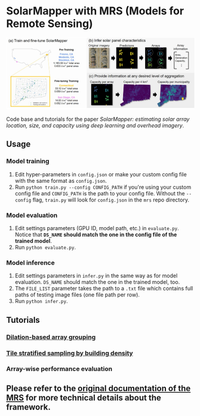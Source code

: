 # SolarMapper with MRS (Models for Remote Sensing)
![SolarMapper flow chart](./solarmapper_demo/flow-chart.jpg)

Code base and tutorials for the paper *SolarMapper: estimating solar array location, size, and capacity using deep learning and overhead imagery*.

## Usage

### Model training
1. Edit hyper-parameters in `config.json` or make your custom config file with the same format as `config.json`.
2. Run `python train.py --config CONFIG_PATH` if you're using your custom config file and `CONFIG_PATH` is the path to your config file. Without the `--config` flag, `train.py` will look for `config.json` in the `mrs` repo directory.

### Model evaluation
1. Edit settings parameters (GPU ID, model path, etc.) in `evaluate.py`. Notice that **`DS_NAME` should match the one in the config file of the trained model**.
2. Run `python evaluate.py`.

### Model inference
1. Edit settings parameters in `infer.py` in the same way as for model evaluation. `DS_NAME` should match the one in the trained model, too.
2. The `FILE_LIST` parameter takes the path to a `.txt` file which contains full paths of testing image files (one file path per row).
3. Run `python infer.py`.

## Tutorials

### [Dilation-based array grouping](./solarmapper_demo/dilation_based_grouping/dilation_based_grouping.ipynb)

### [Tile stratified sampling by building density](./solarmapper_demo/building_density_tile_stratified_sampling/stratified_ms_building.ipynb)

### Array-wise performance evaluation

## Please refer to the [original documentation of the MRS](https://github.com/waynehuu/mrs/blob/main/README.md) for more technical details about the framework.
